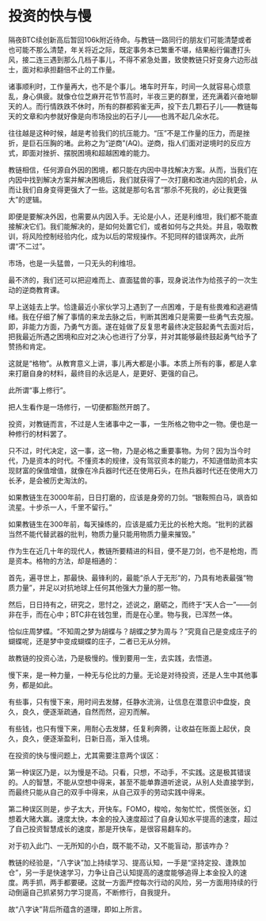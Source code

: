 # 投资的快与慢

隔夜BTC续创新高后暂回106k附近待命。与教链一路同行的朋友们可能清楚或者也可能不那么清楚，年关将近之际，既定事务本已繁重不堪，结果船行偏遭打头风，接二连三遇到那么几档子事儿，不得不紧急处置，致使教链只好变身六边形战士，面对和承担翻倍不止的工作量。

诸事顺利时，工作量再大，也不是个事儿。堵车时开车，时间一久就容易心烦意乱，身心俱疲。就像仓位芝麻开花节节高时，半夜三更的群里，还充满着兴奋地聊天的人。而行情跌跌不休时，所有的群都鸦雀无声，投下去几颗石子儿——教链每天的文章和内参就好像是向市场投出的石子儿——也溅不起几朵水花。

往往越是这种时候，越是考验我们的抗压能力。“压”不是工作量的压力，而是挫折，是巨石压胸的堵。此称之为“逆商”(AQ)。逆商，指人们面对逆境时的反应方式，即面对挫折、摆脱困境和超越困难的能力。

教链相信，任何源自外因的困境，都只能在内因中寻找解决方案。从而，当我们在内因中找到解决方案并解决困境后，我们就获得了一次打磨和改进内因的机会，从而让我们自身变得更强大了一些。这就是那句名言“那杀不死我的，必让我更强大”的逻辑。

即便是要解决外因，也需要从内因入手。无论是小人，还是利维坦，我们都不能直接解决它们。我们能解决的，是如何处置它们，或者如何与之共处。并且，吸取教训，将风险控制经验内化，成为以后的常规操作。不犯同样的错误两次，此所谓“不二过”。

市场，也是一头猛兽，一只无头的利维坦。

最不济的，我们还可以把迎难而上、直面猛兽的事，现身说法作为给孩子的一次生动的逆商教育课。

早上送娃去上学。恰逢最近小家伙学习上遇到了一点困难，于是有些畏难和逃避情绪。我在仔细了解了事情的来龙去脉之后，判断其困难只是需要一些勇气去克服。即，非能力方面，乃勇气方面。遂在娃做了反复思考最终决定鼓起勇气去面对后，把我最近所遇之困境和应对之决心也进行了分享，并对其能够最终鼓起勇气给予了赞扬和肯定。

这就是“格物”。从教育意义上讲，事儿再大都是小事。本质上所有的事，都是人拿来打磨自身的材料，最终目的永远是人，是更好、更强的自己。

此所谓“事上修行”。

把人生看作是一场修行，一切便都豁然开朗了。

投资，对教链而言，不过是人生诸事中之一事，一生所格之物中之一物。便也是一种修行的材料罢了。

只不过，时代决定，这一事，这一物，乃是必格之重要事物。为何？因为当今时代，乃是资本的时代。不懂资本的规律，没有驾驭资本的能力，不知道借助资本实现财富的保值增值，就像在冷兵器时代还在使用石头，在热兵器时代还在使用大刀长矛，是会被历史淘汰的。

如果教链生在3000年前，日日打磨的，应该是身旁的刀剑。“银鞍照白马，飒沓如流星。十步杀一人，千里不留行。”

如果教链生在300年前，每天操练的，应该是威力无比的长枪大炮。“批判的武器当然不能代替武器的批判，物质力量只能用物质力量来摧毁。”

作为生在近几十年的现代人，教链所要精进的科目，便不是刀剑，也不是枪炮，而是资本。格物的方法，却是相通的：

首先，遍寻世上，那最快、最锋利的，最能“杀人于无形”的，乃具有地表最强“物质力量”，并足以对抗地球上任何其他强大力量的那一物。

然后，日日持有之，研究之，思忖之，述说之，磨砺之，而终于“天人合一”——剑非在手，而在心中；BTC非在钱包里，而是在心里。物与我，已浑然一体。

恰似庄周梦蝶。“不知周之梦为胡蝶与？胡蝶之梦为周与？”究竟自己是变成庄子的蝴蝶呢，还是梦中变成蝴蝶的庄子，二者已无从分辨。

故教链的投资心法，乃是极慢的。慢到要用一生，去实践，去悟道。

慢下来，是一种力量，一种无与伦比的力量。无论是对待投资，还是人生中其他事务，都是如此。

有些事，只有慢下来，用时间去发酵，任静水流淌，让信息在潜意识中盘旋，良久，良久，便逐渐疏通，自然而然，迎刃而解。

有些钱，也只有慢下来，用耐心去发酵，任复利奔腾，让收益在账面上起伏，良久，良久，便逐渐盈利，日新日高，渐入佳境。

在投资的快与慢问题上，尤其需要注意两个误区：

第一种误区乃是，以为慢是不动。只看，只想，不动手，不实践。这是极其错误的。人的智慧，不能从空想中得来，甚至不能单靠道听途说，从别人处直接学到，而最终只能从自己的双手中得来，从自己双手的劳动实践中得来。

第二种误区则是，步子太大，开快车。FOMO，梭哈，匆匆忙忙，慌慌张张，幻想着大赌大赢。速度太快，本金的投入速度超过了自身认知水平提高的速度，超过了自己投资智慧成长的速度，那是开快车，是很容易翻车的。

对于初入此门、一无所知的小白，既不能不动，又不能盲动，那该咋办？

教链的经验是，“八字诀”加上持续学习、提高认知，一手是“坚持定投、逢跌加仓”，另一手是快速学习，力争让自己认知提高的速度能够追得上本金投入的速度。两手抓，两手都要硬。这就一方面严控每次行动的风险，另一方面用持续的行动倒逼自己抓紧努力学习提高，不断修行，自我提升。

故“八字诀”背后所蕴含的道理，即如上所言。
